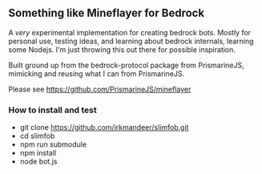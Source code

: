 ## Something like Mineflayer for Bedrock

A *very* experimental implementation for creating bedrock bots. Mostly for personal use, testing ideas, and learning about bedrock internals, learning some Nodejs. I'm just throwing this out there for possible inspiration.

Built ground up from the bedrock-protocol package from PrismarineJS, mimicking and reusing what I can from PrismarineJS.

Please see https://github.com/PrismarineJS/mineflayer

### How to install and test

* git clone https://github.com/irkmandeer/slimfob.git
* cd slimfob
* npm run submodule
* npm install
* node bot.js
  
